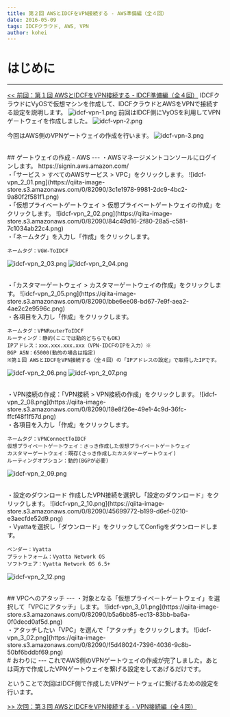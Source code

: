 ```yaml
---
title: 第２回 AWSとIDCFをVPN接続する - AWS準備編（全４回）
date: 2016-05-09
tags: IDCFクラウド, AWS, VPN
author: kohei
---
```


# はじめに
---
[<< 前回：第１回 AWSとIDCFをVPN接続する - IDCF準備編（全４回）](http://qiita.com/kooohei/items/906a6ce1352285e793d5)
IDCFクラウドにVyOSで仮想マシンを作成して、IDCFクラウドとAWSをVPNで接続する設定を説明します。
![idcf-vpn-1.png](https://qiita-image-store.s3.amazonaws.com/0/82090/9b15d672-f654-ab05-fb61-57cf8951b58e.png)
前回はIDCF側にVyOSを利用してVPNゲートウェイを作成しました。
![idcf-vpn-2.png](https://qiita-image-store.s3.amazonaws.com/0/82090/903a6791-fb65-6fd3-5ecd-566c1a605c52.png)

今回はAWS側のVPNゲートウェイの作成を行います。
![idcf-vpn-3.png](https://qiita-image-store.s3.amazonaws.com/0/82090/a8160ab4-f708-851a-40a1-a2239a67e2f5.png)


<br>
## ゲートウェイの作成 - AWS
---
・AWSマネージメントコンソールにログインします。
https://signin.aws.amazon.com/

<br>
・「サービス > すべてのAWSサービス > VPC」をクリックします。
![idcf-vpn_2_01.png](https://qiita-image-store.s3.amazonaws.com/0/82090/3c1e1978-9981-2dc9-4bc2-9a80f2f581f1.png)

<br>
・「仮想プライベートゲートウェイ > 仮想プライベートゲートウェイの作成」をクリックします。
![idcf-vpn_2_02.png](https://qiita-image-store.s3.amazonaws.com/0/82090/84c49d16-2f80-28a5-c581-7c1034ab22c4.png)

<br>
・「ネームタグ」を入力し「作成」をクリックします。

```text:仮想プライベートゲートウェイ
ネームタグ：VGW-ToIDCF
```
![idcf-vpn_2_03.png](https://qiita-image-store.s3.amazonaws.com/0/82090/7865dcbf-7799-2053-cfbf-5cbd6bd402d9.png)
![idcf-vpn_2_04.png](https://qiita-image-store.s3.amazonaws.com/0/82090/0dcf384c-7121-e8e7-388a-47c72f1f4236.png)

<br>
・「カスタマーゲートウェイ > カスタマーゲートウェイの作成」をクリックします。
![idcf-vpn_2_05.png](https://qiita-image-store.s3.amazonaws.com/0/82090/bbe6ee08-bd67-7e9f-aea2-4ae2c2e9596c.png)

<br>
・各項目を入力し「作成」をクリックします。

```text:カスタマーゲートウェイ
ネームタグ：VPNRouterToIDCF
ルーティング：静的(ここでは動的どちらでもOK)
IPアドレス：xxx.xxx.xxx.xxx（VPN-IDCFのIPを入力）※
BGP ASN：65000(動的の場合は指定)
※第１回 AWSとIDCFをVPN接続する（全４回）の「IPアドレスの設定」で取得したIPです。
```
![idcf-vpn_2_06.png](https://qiita-image-store.s3.amazonaws.com/0/82090/60665788-eb03-624a-7740-c617535df9d7.png)
![idcf-vpn_2_07.png](https://qiita-image-store.s3.amazonaws.com/0/82090/0a040c13-9c94-4ee7-da69-e2442031abc9.png)

<br>
・VPN接続の作成：「VPN接続 > VPN接続の作成」をクリックします。
![idcf-vpn_2_08.png](https://qiita-image-store.s3.amazonaws.com/0/82090/18e8f26e-49e1-4c9d-36fc-ffcf48f1f57d.png)

<br>
・各項目を入力し「作成」をクリックします。

```text:VPN接続
ネームタグ：VPNConnectToIDCF
仮想プライベートゲートウェイ：さっき作成した仮想プライベートゲートウェイ
カスタマーゲートウェイ：既存(さっき作成したカスタマーゲートウェイ)
ルーティングオプション：動的(BGPが必要)
```
![idcf-vpn_2_09.png](https://qiita-image-store.s3.amazonaws.com/0/82090/c85f1397-8f10-d704-4192-e9c0257d9121.png)

<br>
・設定のダウンロード
作成したVPN接続を選択し「設定のダウンロード」をクリックします。
![idcf-vpn_2_10.png](https://qiita-image-store.s3.amazonaws.com/0/82090/45699772-b199-d6ef-0210-e3aecfde52d9.png)

<br>
・Vyattaを選択し「ダウンロード」をクリックしてConfigをダウンロードします。

```text:設定
ベンダー：Vyatta
プラットフォーム：Vyatta Network OS
ソフトウェア：Vyatta Network OS 6.5+
```
![idcf-vpn_2_12.png](https://qiita-image-store.s3.amazonaws.com/0/82090/d1da47b7-051b-d5a4-de57-79f72ac46887.png)


<br>
## VPCへのアタッチ
---
・対象となる「仮想プライベートゲートウェイ」を選択して「VPCにアタッチ」します。
![idcf-vpn_3_01.png](https://qiita-image-store.s3.amazonaws.com/0/82090/b5a6bb85-ec13-83bb-ba6a-0f0decd0af5d.png)

<br>
・アタッチしたい「VPC」を選んで「アタッチ」をクリックします。
![idcf-vpn_3_02.png](https://qiita-image-store.s3.amazonaws.com/0/82090/f5d48024-7396-4036-9c8b-50bf6bddbf69.png)


<br>
# おわりに
---
これでAWS側のVPNゲートウェイの作成が完了しました。あとは両方で作成したVPNゲートウェイを繋げる設定をしてあげるだけです。

ということで次回はIDCF側で作成したVPNゲートウェイに繋げるための設定を行います。

[>> 次回：第３回 AWSとIDCFをVPN接続する - VPN接続編（全４回）](http://qiita.com/kooohei/items/f16dcb9e7280b29deee7)

